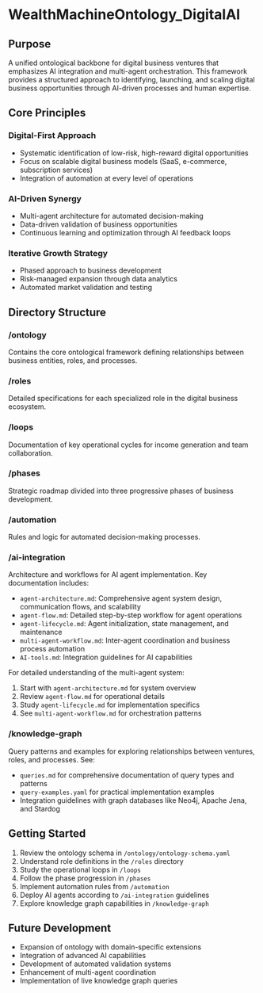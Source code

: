 # WealthMachineOntology_DigitalAI

## Purpose
A unified ontological backbone for digital business ventures that emphasizes AI integration and multi-agent orchestration. This framework provides a structured approach to identifying, launching, and scaling digital business opportunities through AI-driven processes and human expertise.

## Core Principles

### Digital-First Approach
- Systematic identification of low-risk, high-reward digital opportunities
- Focus on scalable digital business models (SaaS, e-commerce, subscription services)
- Integration of automation at every level of operations

### AI-Driven Synergy
- Multi-agent architecture for automated decision-making
- Data-driven validation of business opportunities
- Continuous learning and optimization through AI feedback loops

### Iterative Growth Strategy
- Phased approach to business development
- Risk-managed expansion through data analytics
- Automated market validation and testing

## Directory Structure

### /ontology
Contains the core ontological framework defining relationships between business entities, roles, and processes.

### /roles
Detailed specifications for each specialized role in the digital business ecosystem.

### /loops
Documentation of key operational cycles for income generation and team collaboration.

### /phases
Strategic roadmap divided into three progressive phases of business development.

### /automation
Rules and logic for automated decision-making processes.

### /ai-integration
Architecture and workflows for AI agent implementation. Key documentation includes:
- `agent-architecture.md`: Comprehensive agent system design, communication flows, and scalability
- `agent-flow.md`: Detailed step-by-step workflow for agent operations
- `agent-lifecycle.md`: Agent initialization, state management, and maintenance
- `multi-agent-workflow.md`: Inter-agent coordination and business process automation
- `AI-tools.md`: Integration guidelines for AI capabilities

For detailed understanding of the multi-agent system:
1. Start with `agent-architecture.md` for system overview
2. Review `agent-flow.md` for operational details
3. Study `agent-lifecycle.md` for implementation specifics
4. See `multi-agent-workflow.md` for orchestration patterns

### /knowledge-graph
Query patterns and examples for exploring relationships between ventures, roles, and processes. See:
- `queries.md` for comprehensive documentation of query types and patterns
- `query-examples.yaml` for practical implementation examples
- Integration guidelines with graph databases like Neo4j, Apache Jena, and Stardog

## Getting Started
1. Review the ontology schema in `/ontology/ontology-schema.yaml`
2. Understand role definitions in the `/roles` directory
3. Study the operational loops in `/loops`
4. Follow the phase progression in `/phases`
5. Implement automation rules from `/automation`
6. Deploy AI agents according to `/ai-integration` guidelines
7. Explore knowledge graph capabilities in `/knowledge-graph`

## Future Development
- Expansion of ontology with domain-specific extensions
- Integration of advanced AI capabilities
- Development of automated validation systems
- Enhancement of multi-agent coordination
- Implementation of live knowledge graph queries